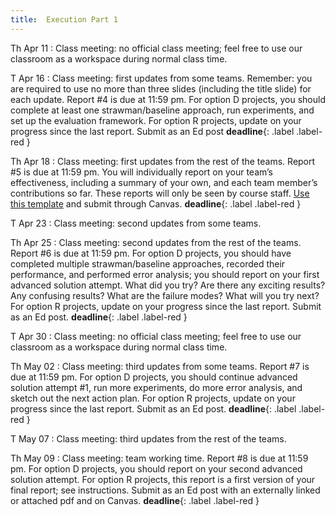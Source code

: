 ```yaml
---
title:  Execution Part 1
---
```


Th Apr 11
: Class meeting:  no official class meeting; feel free to use our classroom as a workspace during normal class time.

T Apr 16
: Class meeting: first updates from some teams.  Remember:  you are required to use no more than three slides (including the title slide) for each update.  Report #4 is due at 11:59 pm.  For option D projects, you should complete at least one strawman/baseline approach, run experiments, and set up the evaluation framework.  For option R projects, update on your progress since the last report.  Submit as an Ed post  **deadline**{: .label .label-red }

Th Apr 18
: Class meeting: first updates from the rest of the teams.  Report #5 is due at 11:59 pm.  You will individually report on your team’s effectiveness, including a summary of your own, and each team member’s contributions so far.  These reports will only be seen by course staff.  [Use this template](https://www.overleaf.com/read/kypkrmpbgsvz) and submit through Canvas.  **deadline**{: .label .label-red }

T Apr 23
: Class meeting:  second updates from some teams.

Th Apr 25
: Class meeting:  second updates from the rest of the teams.  Report #6 is due at 11:59 pm.  For option D projects, you should have completed multiple strawman/baseline approaches, recorded their performance, and performed error analysis; you should report on your first advanced solution attempt. What did you try? Are there any exciting results? Any confusing results? What are the failure modes? What will you try next?   For option R projects, update on your progress since the last report.  Submit as an Ed post.  **deadline**{: .label .label-red }

T Apr 30
: Class meeting:  no official class meeting; feel free to use our classroom as a workspace during normal class time.

Th May 02
: Class meeting:  third updates from some teams. Report #7 is due at 11:59 pm.  For option D projects, you should continue advanced solution attempt #1, run more experiments, do more error analysis, and sketch out the next action plan. For option R projects, update on your progress since the last report.   Submit as an Ed post.  **deadline**{: .label .label-red }

T May 07
: Class meeting:  third updates from the rest of the teams.  

Th May 09
: Class meeting:  team working time.  Report #8 is due at 11:59 pm.   For option D projects, you should report on your second advanced solution attempt.  For option R projects, this report is a first version of your final report; see instructions.  Submit as an Ed post with an externally linked or attached pdf and on Canvas. **deadline**{: .label .label-red }





